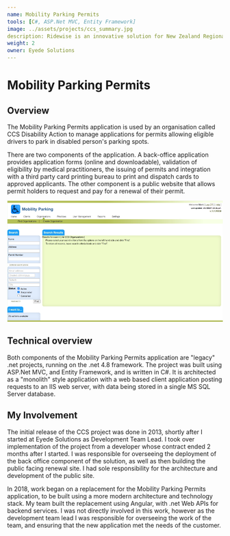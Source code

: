 ```yaml
---
name: Mobility Parking Permits
tools: [C#, ASP.Net MVC, Entity Framework]
image: ../assets/projects/ccs_summary.jpg
description: Ridewise is an innovative solution for New Zealand Regional Councils participating in the ‘Total Mobility’ scheme, which provides taxi-fare discounts to people with mobility impairments.
weight: 2
owner: Eyede Solutions
---
```


# Mobility Parking Permits

## Overview

The Mobility Parking Permits application is used by an organisation called CCS Disability Action to manage applications for permits allowing eligible drivers to park in disabled person's parking spots.

There are two components of the application. A back-office application provides application forms (online and downloadable), validation of eligibility by medical practitioners, the issuing of permits and integration with a third party card printing bureau to print and dispatch cards to approved applicants. The other component is a public website that allows permit holders to request and pay for a renewal of their permit.

![preview](../assets/projects/ccs_preview.jpg)

## Technical overview

Both components of the Mobility Parking Permits application are "legacy" .net projects, running on the .net 4.8 framework. The project was built using ASP.Net MVC, and Entity Framework, and is written in C#. It is architected as a "monolith" style application with a web based client application posting requests to an IIS web server, with data being stored in a single MS SQL Server database.

## My Involvement

The initial release of the CCS project was done in 2013, shortly after I started at Eyede Solutions as Development Team Lead. I took over implementation of the project from a developer whose contract ended 2 months after I started. I was responsible for overseeing the deployment of the back office component of the solution, as well as then building the public facing renewal site. I had sole responsibility for the architecture and development of the public site.

In 2018, work began on a replacement for the Mobility Parking Permits application, to be built using a more modern architecture and technology stack. My team built the replacement using Angular, with .net Web APIs for backend services. I was not directly involved in this work, however as the development team lead I was responsible for overseeing the work of the team, and ensuring that the new application met the needs of the customer.
